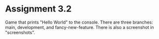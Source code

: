 # Assignment 3.2

Game that prints "Hello World" to the console.
There are three branches: main, development, and fancy-new-feature. There is also a screenshot in "screenshots".
